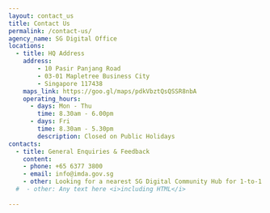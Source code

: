 ```yaml
---
layout: contact_us
title: Contact Us
permalink: /contact-us/
agency_name: SG Digital Office
locations:
  - title: HQ Address
    address:
        - 10 Pasir Panjang Road
        - 03-01 Mapletree Business City
        - Singapore 117438
    maps_link: https://goo.gl/maps/pdkVbztQsQSSR8nbA
    operating_hours:
      - days: Mon - Thu
        time: 8.30am - 6.00pm
      - days: Fri
        time: 8.30am - 5.30pm
        description: Closed on Public Holidays
contacts:
  - title: General Enquiries & Feedback
    content:
    - phone: +65 6377 3800
    - email: info@imda.gov.sg
    - other: Looking for a nearest SG Digital Community Hub for 1-to-1 assistance? <a href="https://www.sdo.gov.sg/sg-digital-community-hubs/">Click here</a>.
  #  - other: Any text here <i>including HTML</i>
 
---
```

